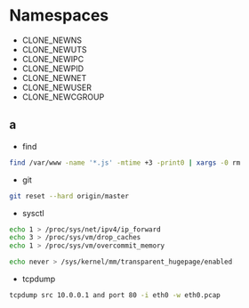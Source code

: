 # Namespaces

- CLONE_NEWNS
- CLONE_NEWUTS
- CLONE_NEWIPC
- CLONE_NEWPID
- CLONE_NEWNET
- CLONE_NEWUSER
- CLONE_NEWCGROUP

## a

- find

```bash
find /var/www -name '*.js' -mtime +3 -print0 | xargs -0 rm
```

- git

```bash
git reset --hard origin/master
```

- sysctl

```bash
echo 1 > /proc/sys/net/ipv4/ip_forward
echo 3 > /proc/sys/vm/drop_caches
echo 1 > /proc/sys/vm/overcommit_memory
```

```bash
echo never > /sys/kernel/mm/transparent_hugepage/enabled
```

- tcpdump

```bash
tcpdump src 10.0.0.1 and port 80 -i eth0 -w eth0.pcap
```

